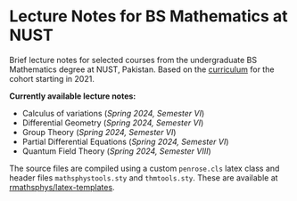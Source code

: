 # Lecture Notes for BS Mathematics at NUST

Brief lecture notes for selected courses from the undergraduate BS Mathematics degree at NUST, Pakistan. Based on the [curriculum](https://sns.nust.edu.pk/program/bachelor-of-science-in-mathematics-for-fall-2019-onward#course_curriculum) for the cohort starting in 2021.

**Currently available lecture notes:**
+ Calculus of variations (_Spring 2024, Semester VI_)
+ Differential Geometry (_Spring 2024, Semester VI_)
+ Group Theory (_Spring 2024, Semester VI_)
+ Partial Differential Equations (_Spring 2024, Semester VI_)
+ Quantum Field Theory (_Spring 2024, Semester VIII_)

The source files are compiled using a custom `penrose.cls` latex class and header files `mathsphystools.sty` and `thmtools.sty`. These are available at [rmathsphys/latex-templates](https://github.com/rmathsphys/latex-templates).